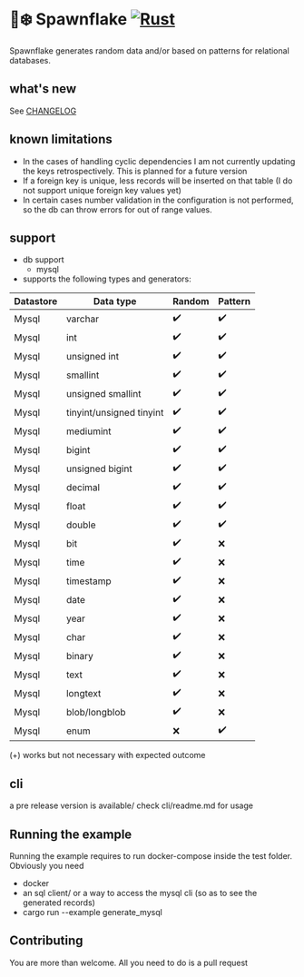 # 🐙❄️ Spawnflake [![Rust](https://github.com/elasticrash/spawnflake/actions/workflows/rust.yml/badge.svg)](https://github.com/elasticrash/spawnflake/actions/workflows/rust.yml)

Spawnflake generates random data and/or based on patterns for relational databases.


## what's new
See [CHANGELOG](CHANGELOG.md)

## known limitations
* In the cases of handling cyclic dependencies I am not currently updating the keys retrospectively. This is planned for a future version
* If a foreign key is unique, less records will be inserted on that table (I do not support unique foreign key values yet)
* In certain cases number validation in the configuration is not performed, so the db can throw errors for out of range values.

## support 
* db support
    - mysql
* supports the following types and generators:

| Datastore   | Data type                | Random    | Pattern      | 
| ----------- | -----------              |-----------| -----------  | 
| Mysql       | varchar                  | ✔️         | ✔️            |
| Mysql       | int                      | ✔️         | ✔️            |
| Mysql       | unsigned int             | ✔️         | ✔️            |
| Mysql       | smallint                 | ✔️         | ✔️            |
| Mysql       | unsigned smallint        | ✔️         | ✔️            |
| Mysql       | tinyint/unsigned tinyint | ✔️         | ✔️            |
| Mysql       | mediumint                | ✔️         | ✔️            |
| Mysql       | bigint                   | ✔️         | ✔️            |
| Mysql       | unsigned bigint          | ✔️         | ✔️            |
| Mysql       | decimal                  | ✔️         | ✔️            |
| Mysql       | float                    | ✔️         | ✔️            |
| Mysql       | double                   | ✔️         | ✔️            |
| Mysql       | bit                      | ✔️         | ❌           |
| Mysql       | time                     | ✔️         | ❌           |
| Mysql       | timestamp                | ✔️         | ❌           |
| Mysql       | date                     | ✔️         | ❌           |
| Mysql       | year                     | ✔️         | ❌           |
| Mysql       | char                     | ✔️         | ❌           |
| Mysql       | binary                   | ✔️         | ❌           |
| Mysql       | text                     | ✔️         | ❌           |
| Mysql       | longtext                 | ✔️         | ❌           |
| Mysql       | blob/longblob            | ✔️         | ❌           |
| Mysql       | enum                     | ❌        | ✔️            |

(+) works but not necessary with expected outcome

## cli 
a pre release version is available/ check cli/readme.md for usage

## Running the example
Running the example requires to run docker-compose inside the test folder. Obviously you need
* docker
* an sql client/ or a way to access the mysql cli (so as to see the generated records)
* cargo run --example generate_mysql

## Contributing

You are more than welcome. All you need to do is a pull request
